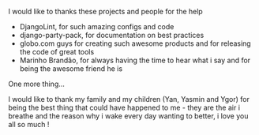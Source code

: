 I would like to thanks these projects and people for the help

* DjangoLint, for such amazing configs and code
* django-party-pack, for documentation on best practices
* globo.com guys for creating such awesome products and for releasing the code
  of great tools
* Marinho Brandão, for always having the time to hear what i say and for being
  the awesome friend he is

One more thing...

I would like to thank my family and my children (Yan, Yasmin and Ygor) for being
the best thing that could have happened to me - they are the air i breathe and
the reason why i wake every day wanting to better, i love you all so much !
